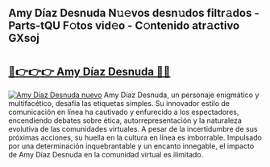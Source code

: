 ## Amy Díaz Desnuda N𝚞𝚎vos desn𝚞dos filtr𝚊dos - Parts-tQU F𝚘tos vid𝚎o - C𝚘ntenido atr𝚊ctivo GXsoj

# <h2><a href="http://mb0jxie.tromn.icu/?c=Amy+D%c3%adaz+Desnuda">🔗👉👉👉 Amy Díaz Desnuda 🔗🔗</a></h2>

[![Amy Díaz Desnuda nuevo](https://i.imgur.com/pEAQMta.gif)](http://mb0jxie.tromn.icu/?c=Amy+D%c3%adaz+Desnuda)
Amy Díaz Desnuda, un personaje enigmático y multifacético, desafía las etiquetas simples. Su innovador estilo de comunicación en línea ha cautivado y enfurecido a los espectadores, encendiendo debates sobre ética, autorrepresentación y la naturaleza evolutiva de las comunidades virtuales. A pesar de la incertidumbre de sus próximas acciones, su huella en la cultura en línea es imborrable. Impulsado por una determinación inquebrantable y un encanto innegable, el impacto de Amy Díaz Desnuda en la comunidad virtual es ilimitado.
